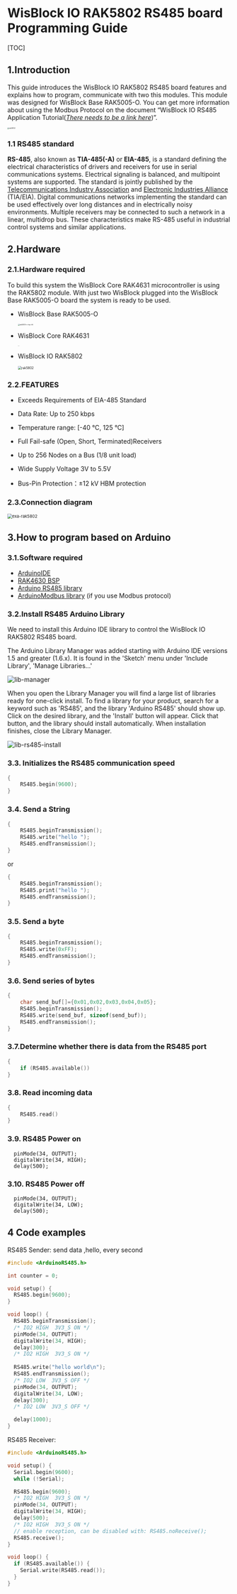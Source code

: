 # WisBlock IO RAK5802 RS485 board Programming Guide

[TOC]

## 1.Introduction

This guide introduces the WisBlock IO RAK5802 RS485 board features and explains how to program, communicate with two this modules. This module was designed for WisBlock Base RAK5005-O. 
You can get more information about using the Modbus Protocol on the document “WisBlock IO RS485 Application Tutorial(*<u>There needs to be a link here</u>*)”.

<img src="../../../assets/repo/rak5802.png" alt="rak5802" style="zoom:25%;" />

### 1.1 RS485 standard

**RS-485**, also known as **TIA-485(-A)** or **EIA-485**, is a standard defining the electrical characteristics of drivers and receivers for use in serial communications systems. Electrical signaling is balanced, and multipoint systems are supported. The standard is jointly published by the [Telecommunications Industry Association](https://en.wikipedia.org/wiki/Telecommunications_Industry_Association) and [Electronic Industries Alliance](https://en.wikipedia.org/wiki/Electronic_Industries_Alliance) (TIA/EIA). Digital communications networks implementing the standard can be used effectively over long distances and in electrically noisy environments. Multiple receivers may be connected to such a network in a linear, multidrop bus. These characteristics make RS-485 useful in industrial control systems and similar applications.

## 2.Hardware

### 2.1.Hardware required

To build this system the WisBlock Core RAK4631 microcontroller is using the RAK5802 module. With just two WisBlock plugged into the WisBlock Base RAK5005-O board the system is ready to be used.

- WisBlock Base RAK5005-O     

  <img src="../../../assets/repo/rak5005-o-top-tilt.png" alt="rak5005-o-top-tilt" style="zoom:25%;" />

- WisBlock Core RAK4631     

  <img src="../../../assets/repo/RAK4631.png" alt="RAK4631" style="zoom:5%;" />

  

- WisBlock IO RAK5802     

  <img src="../../../assets/repo/rak5802.png" alt="rak5802" style="zoom:50%;" />

  

### 2.2.FEATURES

- Exceeds Requirements of EIA-485 Standard

- Data Rate: Up to 250 kbps

- Temperature range: [-40 °C, 125 °C]

- Full Fail-safe (Open, Short, Terminated)Receivers

- Up to 256 Nodes on a Bus (1/8 unit load)

- Wide Supply Voltage 3V to 5.5V

- Bus-Pin Protection：±12 kV HBM protection

### 2.3.Connection diagram

<img src="../../../assets/repo/exa-rak5802.png" alt="exa-rak5802" style="zoom: 67%;" />

## 3.How to program based on Arduino

### 3.1.Software required

- [ArduinoIDE](https://www.arduino.cc/en/Main/Software)
- [RAK4630 BSP](https://github.com/RAKWireless/RAK-nRF52-Arduino)
- [Arduino RS485 library](https://www.arduino.cc/en/Reference/ArduinoRS485)
- [ArduinoModbus library](https://www.arduino.cc/en/ArduinoModbus/ArduinoModbus) (if you use Modbus protocol)

### 3.2.Install RS485 Arduino Library

We need to install this Arduino IDE library to control the WisBlock IO RAK5802 RS485 board.

The Arduino Library Manager was added starting with Arduino IDE versions 1.5 and greater (1.6.x). It is found in the 'Sketch' menu under 'Include Library', 'Manage Libraries...'

![lib-manager](../../../assets/Arduino/lib-manager.png)

When you open the Library Manager you will find a large list of libraries ready for one-click install. To find a library for your product, search for a keyword such as 'RS485', and the library 'Arduino RS485' should show up. Click on the desired library, and the 'Install' button will appear. Click that button, and the library should install automatically. When installation finishes, close the Library Manager.

![lib-rs485-install](../../../assets/Arduino/lib-rs485-install.png)

### 3.3. Initializes the RS485 communication speed

```c
{
	RS485.begin(9600);
}
```

### 3.4. Send a String

```c
{
    RS485.beginTransmission();
    RS485.write("hello ");
    RS485.endTransmission();
}
```

or

```c
{
    RS485.beginTransmission();
    RS485.print("hello ");
    RS485.endTransmission();
}
```

### 3.5. Send a byte

```c
{
    RS485.beginTransmission();
    RS485.write(0xFF);
    RS485.endTransmission();
}
```

### 3.6. Send series of bytes

```c
{
	char send_buf[]={0x01,0x02,0x03,0x04,0x05};
    RS485.beginTransmission();
    RS485.write(send_buf, sizeof(send_buf));
    RS485.endTransmission();
}
```

### 3.7.Determine whether there is data from the RS485 port

```c
{
	if (RS485.available())
}
```

### 3.8. Read incoming data

```c
{
	RS485.read()
}
```

### 3.9. RS485 Power on

```
  pinMode(34, OUTPUT); 
  digitalWrite(34, HIGH);
  delay(500);
```

### 3.10. RS485 Power off

```
  pinMode(34, OUTPUT); 
  digitalWrite(34, LOW);
  delay(500);
```

## 4 Code examples

RS485 Sender: send data ,hello, every second

```c
#include <ArduinoRS485.h>

int counter = 0;

void setup() {
  RS485.begin(9600);
}

void loop() {
  RS485.beginTransmission();
  /* IO2 HIGH  3V3_S ON */
  pinMode(34, OUTPUT); 
  digitalWrite(34, HIGH);
  delay(300);
  /* IO2 HIGH  3V3_S ON */
    
  RS485.write("hello world\n");
  RS485.endTransmission();
  /* IO2 LOW  3V3_S OFF */
  pinMode(34, OUTPUT); 
  digitalWrite(34, LOW);
  delay(300);
  /* IO2 LOW  3V3_S OFF */    

  delay(1000);
}
```

RS485 Receiver:

```c
#include <ArduinoRS485.h>

void setup() {
  Serial.begin(9600);
  while (!Serial);

  RS485.begin(9600);
  /* IO2 HIGH  3V3_S ON */
  pinMode(34, OUTPUT); 
  digitalWrite(34, HIGH);
  delay(500);
  /* IO2 HIGH  3V3_S ON */
  // enable reception, can be disabled with: RS485.noReceive();
  RS485.receive();
}

void loop() {
  if (RS485.available()) {
    Serial.write(RS485.read());
  }
}
```